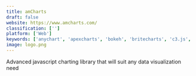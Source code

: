 ```yaml
---
title: amCharts
draft: false 
website: https://www.amcharts.com/
classification: ['']
platform: ['Web']
keywords: ['anychart', 'apexcharts', 'bokeh', 'britecharts', 'c3.js', 'canvasjs_charts', 'chart.js', 'chartist.js', 'exago', 'google_data_studio', 'matplotlib', 'microsoft_power_bi', 'plotly', 'react_d3_library', 'recharts', 'symmetricds', 'vis.js', 'whatagraph', 'zoomcharts']
image: logo.png
---
```

Advanced javascript charting library that will suit any data visualization need
